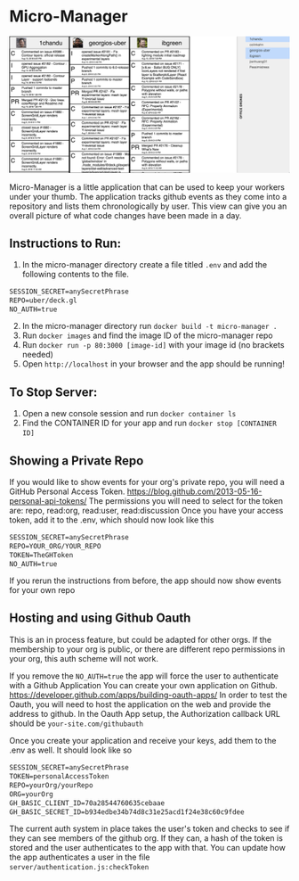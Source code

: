 # Micro-Manager

![Micro-Manager](https://raw.githubusercontent.com/bakenator/micro-manager/master/public/example.png)

Micro-Manager is a little application that can be used to keep your workers under your thumb.
The application tracks github events as they come into a repository and lists them chronologically by user.
This view can give you an overall picture of what code changes have been made in a day.

## Instructions to Run:

1. In the micro-manager directory create a file titled `.env` and add the following contents to the file.

```
SESSION_SECRET=anySecretPhrase
REPO=uber/deck.gl
NO_AUTH=true
```

2. In the micro-manager directory run `docker build -t micro-manager .`
3. Run `docker images` and find the image ID of the micro-manager repo
4. Run `docker run -p 80:3000 [image-id]` with your image id (no brackets needed)
5. Open `http://localhost` in your browser and the app should be running!


## To Stop Server:

1. Open a new console session and run `docker container ls`
2. Find the CONTAINER ID for your app and run `docker stop [CONTAINER ID]`


## Showing a Private Repo

If you would like to show events for your org's private repo, you will need a GitHub Personal Access Token.
https://blog.github.com/2013-05-16-personal-api-tokens/
The permissions you will need to select for the token are: repo, read:org, read:user, read:discussion
Once you have your access token, add it to the .env, which should now look like this
```
SESSION_SECRET=anySecretPhrase
REPO=YOUR_ORG/YOUR_REPO
TOKEN=TheGHToken
NO_AUTH=true
```

If you rerun the instructions from before, the app should now show events for your own repo

## Hosting and using Github Oauth

This is an in process feature, but could be adapted for other orgs.
If the membership to your org is public, or there are different repo permissions in your org, this auth scheme will not work.

If you remove the `NO_AUTH=true` the app will force the user to authenticate with a Github Application
You can create your own application on Github. https://developer.github.com/apps/building-oauth-apps/
In order to test the Oauth, you will need to host the application on the web and provide the address to github.
In the Oauth App setup, the Authorization callback URL should be `your-site.com/githubauth`

Once you create your application and receive your keys, add them to the .env as well.  It should look like so
```
SESSION_SECRET=anySecretPhrase
TOKEN=personalAccessToken
REPO=yourOrg/yourRepo
ORG=yourOrg
GH_BASIC_CLIENT_ID=70a28544760635cebaae
GH_BASIC_SECRET_ID=b934edbe34b74d8c31e25acd1f24e38c60c9fdee
```

The current auth system in place takes the user's token and checks to see if they can see members of the github org.  If they can, a hash of the token is stored and the user authenticates to the app with that.  You can update how the app authenticates a user in the file `server/authentication.js:checkToken`
